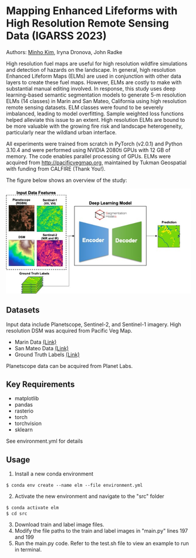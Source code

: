 # Mapping Enhanced Lifeforms with High Resolution Remote Sensing Data (IGARSS 2023)
Authors: [Minho Kim](https://minho.me), Iryna Dronova, John Radke

High resolution fuel maps are useful for high resolution wildfire simulations and detection of hazards on the landscape. In general, high resolution Enhanced Lifeform Maps (ELMs) are used in conjunction with other data layers to create these fuel maps. However, ELMs are costly to make with substantial manual editing involved. In response, this study uses deep learning-based semantic segmentation models to generate 5-m resolution ELMs (14 classes) in Marin and San Mateo, California using high resolution remote sensing datasets. ELM classes were found to be severely imbalanced, leading to model overfitting. Sample weighted loss functions helped alleviate this issue to an extent. High resolution ELMs are bound to be more valuable with the growing fire risk and landscape heterogeneity, particularly near the wildland urban interface.

All experiments were trained from scratch in PyTorch (v2.0.1) and Python 3.10.4 and were performed using NVIDIA 2080ti GPUs with 12 GB of memory. The code enables parallel processing of GPUs. ELMs were acquired from http://pacificvegmap.org, maintained by Tukman Geospatial with funding from CALFIRE (Thank You!).

The figure below shows an overview of the study:

<p align="center">
  <img src="./figures/figure4.jpg" alt="Image" />
</p>

Datasets
---------------------
Input data include Planetscope, Sentinel-2, and Sentinel-1 imagery. High resolution DSM was acquired from Pacific Veg Map.
- Marin Data [(Link)](https://drive.google.com/file/d/1gAf7L-5UXDd7g0zLy3_jZarysBM2-ate/view?usp=share_link)
- San Mateo Data [(Link)](https://drive.google.com/file/d/1G2Z0OT_i3o5Lx8ap4dYH5exMWQP0153v/view?usp=share_link)
- Ground Truth Labels [(Link)](https://drive.google.com/file/d/15O7bEEh3B2UiUE-nVCE5GJ07iFMrwJLN/view?usp=share_link)

Planetscope data can be acquired from Planet Labs.

Key Requirements
---------------------
- matplotlib
- pandas
- rasterio
- torch
- torchvision
- sklearn
  
See environment.yml for details

Usage
---------------------
1. Install a new conda environment
```
$ conda env create --name elm --file environment.yml
```
2. Activate the new environment and navigate to the "src" folder
```
$ conda activate elm
$ cd src
```
3. Download train and label image files.
4. Modify the file paths to the train and label images in "main.py" lines 197 and 199
5. Run the main.py code. Refer to the test.sh file to view an example to run in terminal.
